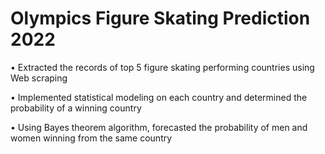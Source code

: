 # Olympics Figure Skating Prediction 2022

•	Extracted the records of top 5 figure skating performing countries using Web scraping

•	Implemented statistical modeling on each country and determined the probability of a winning country 

•	Using Bayes theorem algorithm, forecasted the probability of men and women winning from the same country

